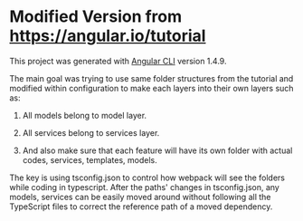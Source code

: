 # Modified Version from https://angular.io/tutorial

This project was generated with [Angular CLI](https://github.com/angular/angular-cli) version 1.4.9.

The main goal was trying to use same folder structures from the tutorial and modified within configuration to make each layers into their own layers such as:
   1. All models belong to model layer.
   
   2. All services belong to services layer.
   
   3. And also make sure that each feature will have its own folder with actual codes, services, templates, models.

The key is using tsconfig.json to control how webpack will see the folders while coding in typescript.  After the paths' changes in tsconfig.json, any models, services can be easily moved around without following all the TypeScript files to correct the reference path of a moved dependency.

